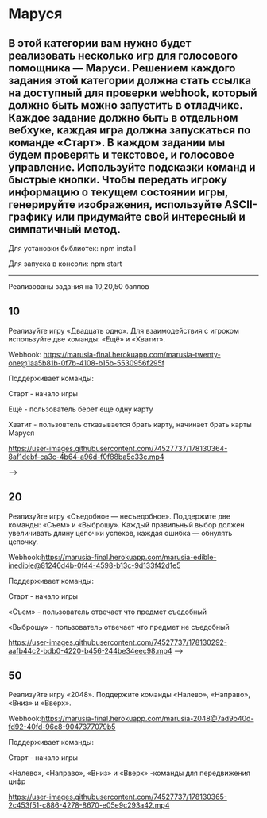 # Маруся


В этой категории вам нужно будет реализовать несколько игр для голосового помощника — Маруси. Решением каждого задания этой категории должна стать ссылка на доступный для проверки webhook, который должно быть можно запустить в отладчике. Каждое задание должно быть в отдельном вебхуке, каждая игра должна запускаться по команде «Старт». В каждом задании мы будем проверять и текстовое, и голосовое управление. Используйте подсказки команд и быстрые кнопки. Чтобы передать игроку информацию о текущем состоянии игры, генерируйте изображения, используйте ASCII-графику или придумайте свой интересный и симпатичный метод.
---

Для установки библиотек:
npm install

Для запуска в консоли:
npm start

---

Реализованы задания на 10,20,50 баллов

## 10
Реализуйте игру «Двадцать одно». Для взаимодействия с игроком используйте две команды: «Ещё» и «Хватит».

Webhook:
https://marusia-final.herokuapp.com/marusia-twenty-one@1aa5b81b-0f7b-4108-b15b-5530956f295f

Поддерживает команды:

Старт - начало игры

Ещё - пользователь берет еще одну карту

Хватит - пользовтель отказывается брать карту, начинает брать карты Маруся

https://user-images.githubusercontent.com/74527737/178130364-8af1debf-ca3c-4b64-a96d-f0f88ba5c33c.mp4

-->

## 20
Реализуйте игру «Съедобное — несъедобное». Поддержите две команды: «Съем» и «Выброшу». Каждый правильный выбор должен увеличивать длину цепочки успехов, каждая ошибка — обнулять цепочку.

Webhook:https://marusia-final.herokuapp.com/marusia-edible-inedible@81246d4b-0f44-4598-b13c-9d133f42d1e5

Поддерживает команды:

Старт - начало игры

«Съем» - пользователь отвечает что предмет съедобный

«Выброшу» - пользователь отвечает что предмет не съедобный

https://user-images.githubusercontent.com/74527737/178130292-aafb44c2-bdb0-4220-b456-244be34eec98.mp4
-->

## 50
Реализуйте игру «2048». Поддержите команды «Налево», «Направо», «Вниз» и «Вверх».

Webhook:https://marusia-final.herokuapp.com/marusia-2048@7ad9b40d-fd92-40fd-96c8-9047377079b5

Поддерживает команды:

Старт - начало игры

«Налево», «Направо», «Вниз» и «Вверх» -команды для передвижения цифр

https://user-images.githubusercontent.com/74527737/178130365-2c453f51-c886-4278-8670-e05e9c293a42.mp4

